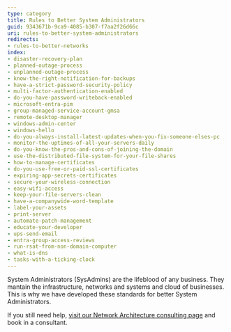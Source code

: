 ```yaml
---
type: category
title: Rules to Better System Administrators
guid: 9343671b-9ca9-4085-b307-f7aa2f26d66c
uri: rules-to-better-system-administrators
redirects:
- rules-to-better-networks
index:
- disaster-recovery-plan
- planned-outage-process
- unplanned-outage-process
- know-the-right-notification-for-backups
- have-a-strict-password-security-policy
- multi-factor-authentication-enabled
- do-you-have-password-writeback-enabled
- microsoft-entra-pim
- group-managed-service-account-gmsa
- remote-desktop-manager
- windows-admin-center
- windows-hello
- do-you-always-install-latest-updates-when-you-fix-someone-elses-pc
- monitor-the-uptimes-of-all-your-servers-daily
- do-you-know-the-pros-and-cons-of-joining-the-domain
- use-the-distributed-file-system-for-your-file-shares
- how-to-manage-certificates
- do-you-use-free-or-paid-ssl-certificates
- expiring-app-secrets-certificates
- secure-your-wireless-connection
- easy-wifi-access
- keep-your-file-servers-clean
- have-a-companywide-word-template
- label-your-assets
- print-server
- automate-patch-management
- educate-your-developer
- ups-send-email
- entra-group-access-reviews
- run-rsat-from-non-domain-computer
- what-is-dns
- tasks-with-a-ticking-clock
---
```


System Administrators (SysAdmins) are the lifeblood of any business. They mantain the infrastructure, networks and systems and cloud of businesses. This is why we have developed these standards for better System Administrators.

If you still need help, [visit our Network Architecture consulting page](https://www.ssw.com.au/ssw/Consulting/Network-Architecture.aspx) and book in a consultant.
